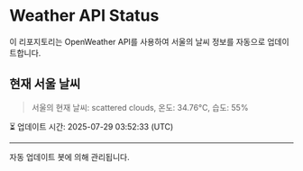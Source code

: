 
# Weather API Status

이 리포지토리는 OpenWeather API를 사용하여 서울의 날씨 정보를 자동으로 업데이트합니다.

## 현재 서울 날씨
> 서울의 현재 날씨: scattered clouds, 온도: 34.76°C, 습도: 55%

⏳ 업데이트 시간: 2025-07-29 03:52:33 (UTC)

---
자동 업데이트 봇에 의해 관리됩니다.
